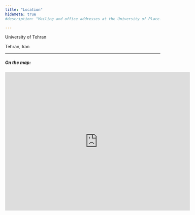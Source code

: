 ```yaml
---
title: "Location"
hidemeta: true
#description: "Mailing and office addresses at the University of Place."

---
```




University of Tehran

Tehran, Iran

---

##### On the map:

<iframe src="https://www.google.com/maps/embed?pb=!1m18!1m12!1m3!1d3239.0809388989655!2d51.3883588!3d35.724227899999995!2m3!1f0!2f0!3f0!3m2!1i1024!2i768!4f13.1!3m3!1m2!1s0x3f8e00d5709a32b1%3A0x7c675d0ffc9b0681!2sCollege%20of%20Engineering%2C%20University%20of%20Tehran!5e0!3m2!1sen!2s!4v1759350908788!5m2!1sen!2s" width="600" height="450" style="border:0;" allowfullscreen="" loading="lazy" referrerpolicy="no-referrer-when-downgrade"></iframe>


